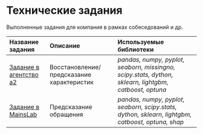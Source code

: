 # Технические задания
Выполненные задания для компания в рамках собеседований и др.


| Название задания | Описание | Используемые библиотеки | 
| :---------------------- | :---------------------- | :---------------------- |
| [Задание в агентство а2](Agency_a2) | Восстановление/предсказание характеристик | *pandas, numpy, pyplot, seaborn, missingno, scipy.stats, dython, sklearn, lightgbm, catboost, optuna* |
| [Задание в MainsLab](Mainslab) | Предсказание обращения | *pandas, numpy, pyplot, seaborn, scipy.stats, dython, sklearn, lightgbm, catboost, optuna, shap* |
